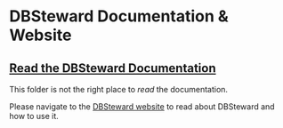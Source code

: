 # DBSteward Documentation & Website

## [Read the DBSteward Documentation](http://dbsteward.github.io/dbsteward/)

This folder is not the right place to *read* the documentation.

Please navigate to the [DBSteward website](http://dbsteward.io) to read about DBSteward and how to use it.
